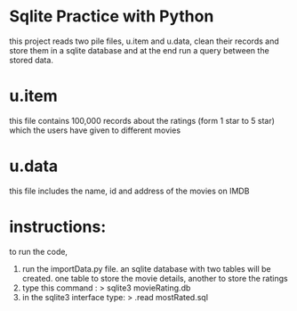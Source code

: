 # Sqlite Practice with Python
this project reads two pile files, u.item and u.data, clean their records and store them in a sqlite database and at the end
run a query between the stored data.

# u.item
this file contains 100,000 records about the ratings (form 1 star to 5 star) which the users have given to different movies

# u.data
this file includes the name, id and address of the movies on IMDB

# instructions:
to run the code, 
1. run the importData.py file. an sqlite database with two tables will be created. one table to store the movie details, another to store the ratings
2. type this command : > sqlite3 movieRating.db
3. in the sqlite3 interface type: > .read mostRated.sql
